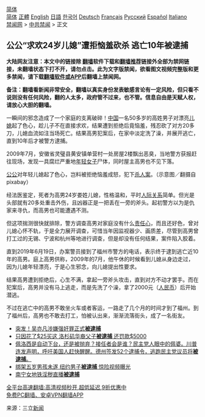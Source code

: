 <!-- 面包屑导航 --> <div class="breadcrumb"><!-- GTranslate: https://gtranslate.io/ -->  <div class="switcher notranslate">  <div class="selected">  <a href="#" onclick="return false;"> 简体</a>  </div>  <div class="option">  <a href="https://www.bannedbook.org" onclick="doGTranslate('zh-CN|zh-CN');jQuery('div.switcher div.selected a').html(jQuery(this).html());return false;" title="简体中文" class="nturl selected"> 简体</a>  <a href="https://www.bannedbook.org/zh-tw/" onclick="doGTranslate('zh-CN|zh-TW');jQuery('div.switcher div.selected a').html(jQuery(this).html());return false;" title="繁體中文" class="nturl"> 正體</a>  <a href="https://www.bannedbook.org/en/" onclick="doGTranslate('zh-CN|en');jQuery('div.switcher div.selected a').html(jQuery(this).html());return false;" title="English" class="nturl"> English</a>  <a href="https://www.bannedbook.org/ja/" onclick="doGTranslate('zh-CN|ja');jQuery('div.switcher div.selected a').html(jQuery(this).html());return false;" title="日本語" class="nturl"> 日語</a>  <a href="https://www.bannedbook.org/ko/" onclick="doGTranslate('zh-CN|ko');jQuery('div.switcher div.selected a').html(jQuery(this).html());return false;" title="한국어" class="nturl"> 한국어</a>  <a href="https://www.bannedbook.org/de/" onclick="doGTranslate('zh-CN|de');jQuery('div.switcher div.selected a').html(jQuery(this).html());return false;" title="Deutsch" class="nturl"> Deutsch</a>  <a href="https://www.bannedbook.org/fr/" onclick="doGTranslate('zh-CN|fr');jQuery('div.switcher div.selected a').html(jQuery(this).html());return false;" title="Français" class="nturl"> Français</a>  <a href="https://www.bannedbook.org/ru/" onclick="doGTranslate('zh-CN|ru');jQuery('div.switcher div.selected a').html(jQuery(this).html());return false;" title="Русский" class="nturl"> Русский</a>  <a href="https://www.bannedbook.org/es/" onclick="doGTranslate('zh-CN|es');jQuery('div.switcher div.selected a').html(jQuery(this).html());return false;" title="Español" class="nturl"> Español</a>  <a href="https://www.bannedbook.org/it/" onclick="doGTranslate('zh-CN|it');jQuery('div.switcher div.selected a').html(jQuery(this).html());return false;" title="Italiano" class="nturl"> Italiano</a>  </div>  </div>      <div class='breadcrumb-sub'><!-- Breadcrumb NavXT 6.3.0 --> <a href="https://www.bannedbook.org/" class="home">禁闻网</a> &gt; <a href="https://www.bannedbook.org/bnews/cbnews/" class="category">中共禁闻</a> &gt; 正文</div></div><h2>公公“求欢24岁儿媳”遭拒恼羞砍杀 逃亡10年被逮捕</h2> <p class="notice"><b>大陆网友注意：本文中的链接除 <a href="https://github.com/bannedbook/fanqiang" >翻墙</a>软件下载和<a href="https://github.com/killgcd/justmysocks/blob/master/README.md">翻墙推荐</a>链接外全部为禁网链接，未翻墙状态下打不开，请勿点击。此为文字版禁闻，欲看图文视频完整版和更多禁闻，请下载<a href="https://github.com/bannedbook/fanqiang">翻墙软件或APP</a>后翻墙上禁闻网。</p><p>备注：翻墙看新闻非常安全，翻墙以真实身份发表敏感言论有一定风险，但只看不说则没有任何风险，翻的人太多，政府管不过来，也不管。信息自由是天赋人权，请放心大胆的翻墙。</b></p>  <div class="entry"> <p>一瞬间的邪念造成了一个家庭的支离破碎！<span class='wp_keywordlink_affiliate'><a href="https://www.bannedbook.org/" title="中国" target="_blank">中国</a></span>一名50多岁的高姓男子对漂亮<a href="https://www.bannedbook.org/bnews/tag/%e5%84%bf%e5%aa%b3/" class="st_tag internal_tag" rel="tag" title="标签 儿媳 下的日志">儿媳</a>起了色心，趁儿子不在直接求欢，结果遭到拒绝后竟恼羞，残忍砍了对方20多刀，儿媳血流如注当场死亡。结果高男犯案后，在家中淡定洗了澡，并展开逃亡，直到10年后才被警方逮捕。</p> <p>2009年7月，安徽省灵璧县黄安镇单营村一处房屋2楼飘出恶臭，当地警方获报赶往现场，发现一具腐烂严重地<a href="https://www.bannedbook.org/bnews/tag/%E5%B9%B4%E8%BD%BB%E5%A5%B3%E5%AD%90/" class="st_tag internal_tag" rel="tag" title="标签 年轻女子 下的日志">年轻女子</a>尸体，同时屋主高男也不见下落。</p>  <p><a href="https://www.bannedbook.org/bnews/tag/%e5%85%ac%e5%85%ac/" class="st_tag internal_tag" rel="tag" title="标签 公公 下的日志">公公</a>对年轻儿媳起了色心，岂料被拒绝恼羞成怒，犯下<a href="https://www.bannedbook.org/bnews/tag/%E6%9D%80%E4%BA%BA%E6%A1%88/" class="st_tag internal_tag" rel="tag" title="标签 杀人案 下的日志">杀人案</a>。（示意图／翻摄自pixabay）</p> <p>经法医鉴定，死者为高男24岁娄姓儿媳，性格温和，平时<a href="https://www.bannedbook.org/bnews/tag/%E4%BA%BA%E9%99%85%E5%85%B3%E7%B3%BB/" class="st_tag internal_tag" rel="tag" title="标签 人际关系 下的日志">人际关系</a>简单。但光是头部就有20多处重击外伤，且凶器正是一把丢在一旁的斧头。起初警方以为是仇家来寻仇，而高男也可能遭遇不测。</p>  <p>但这项揣测很快就排除，警方调查高男对家庭没有什么<a href="https://www.bannedbook.org/bnews/tag/%E8%B4%A3%E4%BB%BB%E5%BF%83/" class="st_tag internal_tag" rel="tag" title="标签 责任心 下的日志">责任心</a>，而且还好色，曾对儿媳心怀不轨，于是全力展开调查，可惜当年因监视器少、画质差，尽管到高男曾打工过的无锡、宁波和杭州等地进行调查，但是却没有任何结果，案件陷入胶着。</p> <p>直到2019年6月19日，办案警员接到了福州市警方的电话，表示终于逮到逃亡近10年的高男。庭上高男供称，2009年的7月，他午休的时候看到儿媳从身边走过，因为儿媳年轻漂亮，于是心生邪念，向儿媳提出性要求。</p>  <p>结果高男遭到拒绝后，心生不满，拿起一旁斧头攻击，直到对方不动才罢手。而在犯案后，高男并没有马上逃走，而是先洗了个澡，拿了2000元（<a href="https://www.bannedbook.org/bnews/tag/%e4%ba%ba%e6%b0%91%e5%b8%81/" class="st_tag internal_tag" rel="tag" title="标签 人民币 下的日志">人民币</a>）后开始潜逃。</p> <p>不过在逃亡中的高男不敢坐火车或者客运，一路走了几个月的时间才到了福州。到了福州后，高男也不敢去打工，怕被认出来，渐渐流落街头，成了一名街友。</p>  <ul class='op-related-articles' title='相关阅读'> <li><a href='https://www.bannedbook.org/bnews/cbnews/20210816/1607436.html' target='_blank'>突发！吴亦凡涉嫌强奸罪正式<b>被逮捕</b></a></li> <li><a href='https://www.bannedbook.org/bnews/cnnews/20210816/1607005.html' target='_blank'>只因花了$25买这 洛杉矶华裔父子<b>被逮捕</b> 还罚款$5000</a></li> <li><a href='https://www.bannedbook.org/bnews/bannedvideo/20210812/1604984.html' target='_blank'>佩洛西是自动下台，还是被抛弃？接任者会是谁？民主党人眼中的佩婆。川普连发声明，呼吁美国人赶快醒醒。德州签发52个逮捕令，逃跑民主党议员将<b>被逮捕</b>。</a></li> <li><a href='https://www.bannedbook.org/bnews/bannedvideo/20210719/1589785.html' target='_blank'>绑架五岁男孩未遂 纽约男子<b>被逮捕</b> 惊险视频曝光</a></li> <li><a href='https://www.bannedbook.org/bnews/cbnews/20210719/1589685.html' target='_blank'>南宁女地铁淫秽直播<b>被逮捕</b></a></li> </ul> <p class="texttj"> <a href="https://github.com/bannedbook/fanqiang/wiki/V2ray%E6%9C%BA%E5%9C%BA" target="_blank">全平台高速翻墙:高清视频秒开,超低延迟,9折优惠中</a><br/> <a href="https://github.com/bannedbook/fanqiang/wiki/%E7%A6%81%E9%97%BB%E7%BD%91%E5%AE%89%E5%8D%93%E7%BF%BB%E5%A2%99%E6%96%B0%E9%97%BBAPP" target="_blank">免费PC翻墙、安卓VPN翻墙APP</a></p><p> 来源：三立<span class='wp_keywordlink_affiliate'><a href="https://www.bannedbook.org/" title="新闻">新闻</a></span> </p><a name='sharetosocial'></a>  <div style="margin-bottom:5px;padding-bottom:5px;clear:both"> <div id="archive-pix-1" class="banner-ads"> <!-- AuctionX Display platform tag START --> <div id="26318x728x90x621x_ADSLOT2" clicktrack="%%CLICK_URL_ESC%%"></div> <!-- AuctionX Display platform tag END --> </div> <div id="archive-pix-2" class="banner-ads"> <!-- AuctionX Display platform tag START --> <div id="26315x300x250x621x_ADSLOT2" clicktrack="%%CLICK_URL_ESC%%"></div> <!-- AuctionX Display platform tag END --> </div> </div>  <div id="archive-pix-1" class="banner-ads"> <!-- AuctionX Display platform tag START --> <div id="26318x728x90x621x_ADSLOT3" clicktrack="%%CLICK_URL_ESC%%"></div> <!-- AuctionX Display platform tag END --> </div> </div><!--END ENTRY--> 